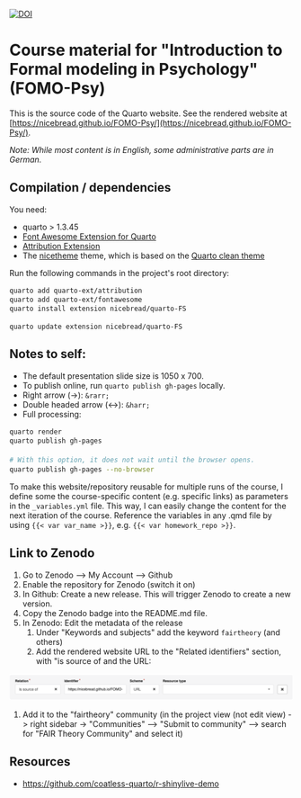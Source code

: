 [![DOI](https://zenodo.org/badge/693075520.svg)](https://doi.org/10.5281/zenodo.15703574)

# Course material for "Introduction to Formal modeling in Psychology" (FOMO-Psy)

This is the source code of the Quarto website. See the rendered website at [https://nicebread.github.io/FOMO-Psy/](https://nicebread.github.io/FOMO-Psy/).

*Note: While most content is in English, some administrative parts are in German.*

## Compilation / dependencies

You need:

- quarto > 1.3.45
- [Font Awesome Extension for Quarto](https://github.com/quarto-ext/fontawesome)
- [Attribution Extension](https://github.com/quarto-ext/attribution)
- The [nicetheme](https://github.com/nicebread/quarto-FS) theme, which is based on the [Quarto clean theme](https://github.com/grantmcdermott/quarto-revealjs-clean/tree/main)

Run the following commands in the project's root directory:

```
quarto add quarto-ext/attribution
quarto add quarto-ext/fontawesome
quarto install extension nicebread/quarto-FS

quarto update extension nicebread/quarto-FS
```

## Notes to self:

- The default presentation slide size is 1050 x 700.
- To publish online, run `quarto publish gh-pages` locally.
- Right arrow (→): `&rarr;`
- Double headed arrow (↔): `&harr;`
- Full processing:

```sh
quarto render
quarto publish gh-pages

# With this option, it does not wait until the browser opens.
quarto publish gh-pages --no-browser
```

To make this website/repository reusable for multiple runs of the course, I define some the course-specific content (e.g. specific links) as parameters in the `_variables.yml` file. This way, I can easily change the content for the next iteration of the course.
Reference the variables in any .qmd file by using `{{< var var_name >}}`, e.g. `{{< var homework_repo >}}`.

## Link to Zenodo

1. Go to Zenodo --> My Account --> Github
2. Enable the repository for Zenodo (switch it on)
3. In Github: Create a new release. This will trigger Zenodo to create a new version.
4. Copy the Zenodo badge into the README.md file.
5. In Zenodo: Edit the metadata of the release
   1. Under "Keywords and subjects" add the keyword `fairtheory` (and others)
   2. Add the rendered website URL to the "Related identifiers" section, with "is source of and the URL:

![](common/Zenodo_related_works.png)

1. Add it to the "fairtheory" community (in the project view (not edit view) -> right sidebar -> "Communities" --> "Submit to community" --> search for "FAIR Theory Community" and select it)

## Resources

- https://github.com/coatless-quarto/r-shinylive-demo

